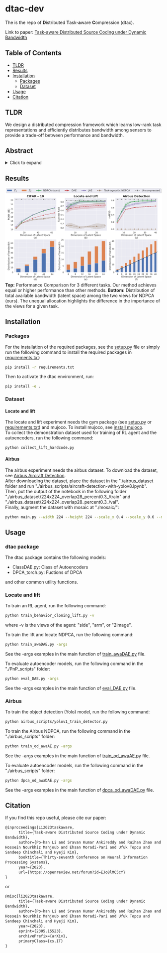 # dtac-dev
The is the repo of **D**istributed **T**ask-**a**ware **C**ompression (dtac). 

Link to paper: [Task-aware Distributed Source Coding under Dynamic Bandwidth](https://arxiv.org/abs/2305.15523)
## Table of Contents
- [TLDR](#TLDR)
- [Results](#results)
- [Installation](#installation)
  - [Packages](#packages)
  - [Dataset](#dataset)
- [Usage](#usage)
- [Citation](#citation)

## TLDR
We design a distributed compression framework which learns low-rank task representations and efficiently distributes bandwidth among sensors to provide a trade-off between performance and bandwidth.

## Abstract
<details>
<summary>Click to expand</summary>
Efficient compression of correlated data is essential to minimize communication overload in multi-sensor networks. In such networks, each sensor independently compresses the data and transmits them to a central node due to limited communication bandwidth. A decoder at the central node decompresses and passes the data to a pre-trained machine learning-based task to generate the final output. Thus, it is important to compress features that are relevant to the task. Additionally, the final performance depends heavily on the total available bandwidth. In practice, it is common to encounter varying availability in bandwidth, and higher bandwidth results in better performance of the task. We design a novel distributed compression framework composed of independent encoders and a joint decoder, which we call neural distributed principal component analysis (NDPCA). NDPCA flexibly compresses data from multiple sources to any available bandwidth with a single model, reducing computing and storage overhead. NDPCA achieves this by learning low-rank task representations and efficiently distributing bandwidth among sensors, thus providing a graceful trade-off between performance and bandwidth. Experiments show that NDPCA improves the success rate of multi-view robotic arm manipulation by 9% and the accuracy of object detection tasks on satellite imagery by 14% compared to an autoencoder with uniform bandwidth allocation.
</details>

## Results
![results](./plots/results.png "result")
**Top:** Performance Comparison for 3 different tasks. Our method achieves equal or higher performance than other methods. 
**Bottom:** Distribution of total available bandwidth (latent space) among the two views for NDPCA (ours). The unequal allocation highlights the difference in the importance of the views for a given task.

## Installation
### Packages
For the installation of the required packages, see the [setup.py](setup.py) file or simply run the following command to install the required packages in [requirements.txt](requirements.txt):
```bash
pip install -r requirements.txt
```

Then to activate the dtac environment, run:
```bash
pip install -e .
```

### Dataset
#### Locate and lift
The locate and lift experiment needs the gym package (see [setup.py](setup.py) or [requirements.txt](requirements.txt)) and mujoco. To install mujoco, see [install mujoco](https://github.com/openai/mujoco-py). \
To collect the demonstration dataset used for training of RL agent and the autoencoders, run the following command:
```bash
python collect_lift_hardcode.py
```

#### Airbus
The airbus experiment needs the airbus dataset. To download the dataset, see [Airbus Aircraft Detection](https://www.kaggle.com/datasets/airbusgeo/airbus-aircrafts-sample-dataset). \
After downloading the dataset, place the dataset in the "./airbus_dataset
 folder and run "./airbus_scripts/aircraft-detection-with-yolov8.ipynb". \
Then, put the output of the notebook in the following folder
"./airbus_dataset/224x224_overlap28_percent0.3_/train" and "./airbus_dataset/224x224_overlap28_percent0.3_/val". \
Finally, augment the dataset with mosaic at "./mosaic/":
```bash
python main.py --width 224 --height 224 --scale_x 0.4 --scale_y 0.6 --min_area 500 --min_vi 0.3
```

## Usage

### dtac package
The dtac package contains the following models:
* ClassDAE.py: Class of Autoencoders
* DPCA_torch.py: Fuctions of DPCA

and other common utility functions.

### Locate and lift
To train an RL agent, run the following command:
```bash
python train_behavior_cloning_lift.py -v
```
where -v is the views of the agent: "side", "arm", or "2image".

To train the lift and locate NDPCA, run the following command:
```bash
python train_awaDAE.py -args
```
See the -args examples in the main function of [train_awaDAE.py](PnP_scripts/train_awaDAE.py) file.

To evaluate autoencoder models, run the following command in the "./PnP_scripts" folder:
```bash
python eval_DAE.py -args
```
See the -args examples in the main function of [eval_DAE.py](PnP_scripts/eval_DAE.py) file.

### Airbus
To train the object detection (Yolo) model, run the following command:
```bash
python airbus_scripts/yolov1_train_detector.py
```

To train the Airbus NDPCA, run the following command in the "./airbus_scripts" folder:
```bash
python train_od_awaAE.py -args
```
See the -args examples in the main function of [train_od_awaAE.py](airbus_scripts/train_od_awaAE.py) file.

To evaluate autoencoder models, run the following command in the "./airbus_scripts" folder:
```bash
python dpca_od_awaDAE.py -args
```
See the -args examples in the main function of [dpca_od_awaDAE.py](airbus_scripts/dpca_od_awaDAE.py) file.

## Citation
If you find this repo useful, please cite our paper:
```
@inproceedings{Li2023taskaware,
      title={Task-aware Distributed Source Coding under Dynamic Bandwidth},
      author={Po-han Li and Sravan Kumar Ankireddy and Ruihan Zhao and Hossein Nourkhiz Mahjoub and Ehsan Moradi-Pari and Ufuk Topcu and Sandeep Chinchali and Hyeji Kim},
      booktitle={Thirty-seventh Conference on Neural Information Processing Systems},
      year={2023},
      url={https://openreview.net/forum?id=EJo8lMC5cY}
}
```
or 
```
@misc{li2023taskaware,
      title={Task-aware Distributed Source Coding under Dynamic Bandwidth}, 
      author={Po-han Li and Sravan Kumar Ankireddy and Ruihan Zhao and Hossein Nourkhiz Mahjoub and Ehsan Moradi-Pari and Ufuk Topcu and Sandeep Chinchali and Hyeji Kim},
      year={2023},
      eprint={2305.15523},
      archivePrefix={arXiv},
      primaryClass={cs.IT}
}
```
